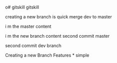 o# gitskill
gitskill

creating  a new  branch is quick
merge dev to master

i m  the master content

i m the new branch content
second commit master

second commit dev branch




Creating  a new Branch Features * simple
